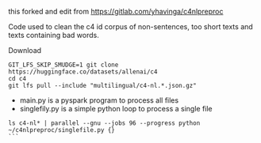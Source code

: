 this forked and edit from https://gitlab.com/yhavinga/c4nlpreproc


Code used to clean the c4 id corpus of non-sentences, too short texts and texts containing bad words.

Download 

```shell
GIT_LFS_SKIP_SMUDGE=1 git clone https://huggingface.co/datasets/allenai/c4
cd c4
git lfs pull --include "multilingual/c4-nl.*.json.gz"
```


* main.py is a pyspark program to process all files
* singlefily.py is a simple python loop to process a single file


````
ls c4-nl* | parallel --gnu --jobs 96 --progress python ~/c4nlpreproc/singlefile.py {}
```
